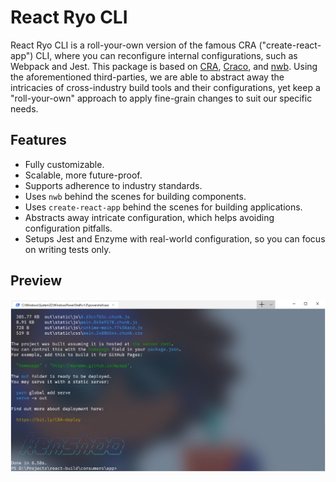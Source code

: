 # React Ryo CLI

React Ryo CLI is a roll-your-own version of the famous CRA ("create-react-app") CLI, where you can reconfigure internal configurations, such as Webpack and Jest. This package is based on [CRA](https://github.com/facebook/create-react-app), [Craco](https://github.com/sharegate/craco), and [nwb](https://github.com/insin/nwb). Using the aforementioned third-parties, we are able to abstract away the intricacies of cross-industry build tools and their configurations, yet keep a "roll-your-own" approach to apply fine-grain changes to suit our specific needs.

## Features

- Fully customizable.
- Scalable, more future-proof.
- Supports adherence to industry standards.
- Uses `nwb` behind the scenes for building components.
- Uses `create-react-app` behind the scenes for building applications.
- Abstracts away intricate configuration, which helps avoiding configuration pitfalls.
- Setups Jest and Enzyme with real-world configuration, so you can focus on writing tests only.

## Preview

![Alt](Capture.PNG)
